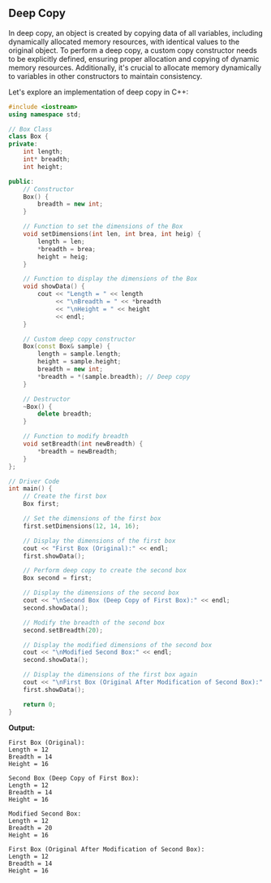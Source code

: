 ## **Deep Copy**

In deep copy, an object is created by copying data of all variables, including dynamically allocated memory resources, with identical values to the original object. To perform a deep copy, a custom copy constructor needs to be explicitly defined, ensuring proper allocation and copying of dynamic memory resources. Additionally, it's crucial to allocate memory dynamically to variables in other constructors to maintain consistency.

Let's explore an implementation of deep copy in C++:

```cpp
#include <iostream>
using namespace std;

// Box Class
class Box {
private:
    int length;
    int* breadth;
    int height;

public:
    // Constructor
    Box() {
        breadth = new int;
    }

    // Function to set the dimensions of the Box
    void setDimensions(int len, int brea, int heig) {
        length = len;
        *breadth = brea;
        height = heig;
    }

    // Function to display the dimensions of the Box
    void showData() {
        cout << "Length = " << length
             << "\nBreadth = " << *breadth
             << "\nHeight = " << height
             << endl;
    }

    // Custom deep copy constructor
    Box(const Box& sample) {
        length = sample.length;
        height = sample.height;
        breadth = new int;
        *breadth = *(sample.breadth); // Deep copy
    }

    // Destructor
    ~Box() {
        delete breadth;
    }

    // Function to modify breadth
    void setBreadth(int newBreadth) {
        *breadth = newBreadth;
    }
};

// Driver Code
int main() {
    // Create the first box
    Box first;

    // Set the dimensions of the first box
    first.setDimensions(12, 14, 16);

    // Display the dimensions of the first box
    cout << "First Box (Original):" << endl;
    first.showData();

    // Perform deep copy to create the second box
    Box second = first;

    // Display the dimensions of the second box
    cout << "\nSecond Box (Deep Copy of First Box):" << endl;
    second.showData();

    // Modify the breadth of the second box
    second.setBreadth(20);

    // Display the modified dimensions of the second box
    cout << "\nModified Second Box:" << endl;
    second.showData();

    // Display the dimensions of the first box again
    cout << "\nFirst Box (Original After Modification of Second Box):" << endl;
    first.showData();

    return 0;
}
```

**Output:**

```
First Box (Original):
Length = 12
Breadth = 14
Height = 16

Second Box (Deep Copy of First Box):
Length = 12
Breadth = 14
Height = 16

Modified Second Box:
Length = 12
Breadth = 20
Height = 16

First Box (Original After Modification of Second Box):
Length = 12
Breadth = 14
Height = 16
```
